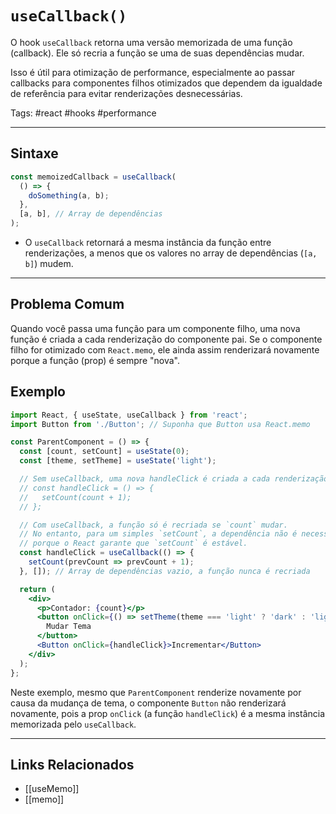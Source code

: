 # `useCallback()`

O hook `useCallback` retorna uma versão memorizada de uma função (callback). Ele só recria a função se uma de suas dependências mudar.

Isso é útil para otimização de performance, especialmente ao passar callbacks para componentes filhos otimizados que dependem da igualdade de referência para evitar renderizações desnecessárias.

Tags: #react #hooks #performance

---

## Sintaxe

```javascript
const memoizedCallback = useCallback(
  () => {
    doSomething(a, b);
  },
  [a, b], // Array de dependências
);
```

- O `useCallback` retornará a mesma instância da função entre renderizações, a menos que os valores no array de dependências (`[a, b]`) mudem.

---

## Problema Comum

Quando você passa uma função para um componente filho, uma nova função é criada a cada renderização do componente pai. Se o componente filho for otimizado com `React.memo`, ele ainda assim renderizará novamente porque a função (prop) é sempre "nova".

## Exemplo

```jsx
import React, { useState, useCallback } from 'react';
import Button from './Button'; // Suponha que Button usa React.memo

const ParentComponent = () => {
  const [count, setCount] = useState(0);
  const [theme, setTheme] = useState('light');

  // Sem useCallback, uma nova handleClick é criada a cada renderização
  // const handleClick = () => {
  //   setCount(count + 1);
  // };

  // Com useCallback, a função só é recriada se `count` mudar.
  // No entanto, para um simples `setCount`, a dependência não é necessária
  // porque o React garante que `setCount` é estável.
  const handleClick = useCallback(() => {
    setCount(prevCount => prevCount + 1);
  }, []); // Array de dependências vazio, a função nunca é recriada

  return (
    <div>
      <p>Contador: {count}</p>
      <button onClick={() => setTheme(theme === 'light' ? 'dark' : 'light')}>
        Mudar Tema
      </button>
      <Button onClick={handleClick}>Incrementar</Button>
    </div>
  );
};
```

Neste exemplo, mesmo que `ParentComponent` renderize novamente por causa da mudança de tema, o componente `Button` não renderizará novamente, pois a prop `onClick` (a função `handleClick`) é a mesma instância memorizada pelo `useCallback`.

---

## Links Relacionados

- [[useMemo]]
- [[memo]]
